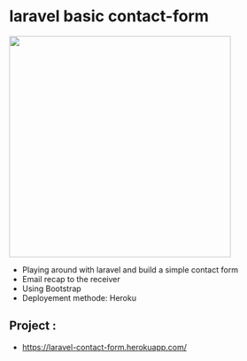 # laravel basic contact-form

<img height="400px" src="https://media.giphy.com/labs/images/laravel-wrapper.gif"/>

- Playing around with laravel and build a simple contact form
- Email recap to the receiver
- Using Bootstrap 
- Deployement methode: Heroku

## Project :

- https://laravel-contact-form.herokuapp.com/

